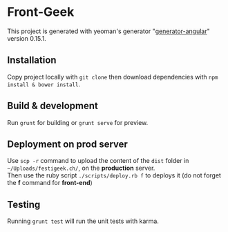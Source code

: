 # Front-Geek

This project is generated with yeoman's generator "[generator-angular](https://github.com/yeoman/generator-angular)"
version 0.15.1.

## Installation

Copy project locally with `git clone` then download dependencies with `npm install & bower install`.

## Build & development

Run `grunt` for building or `grunt serve` for preview.

## Deployment on prod server

Use `scp -r` command to upload the content of the `dist` folder in `~/Uploads/festigeek.ch/`, on the **production** server.  
Then use the ruby script `./scripts/deploy.rb f` to deploys it (do not forget the **f** command for **front-end**)

## Testing

Running `grunt test` will run the unit tests with karma.
